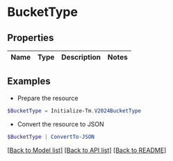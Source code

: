 # BucketType
## Properties

Name | Type | Description | Notes
------------ | ------------- | ------------- | -------------

## Examples

- Prepare the resource
```powershell
$BucketType = Initialize-Tm.V2024BucketType 
```

- Convert the resource to JSON
```powershell
$BucketType | ConvertTo-JSON
```

[[Back to Model list]](../README.md#documentation-for-models) [[Back to API list]](../README.md#documentation-for-api-endpoints) [[Back to README]](../README.md)

